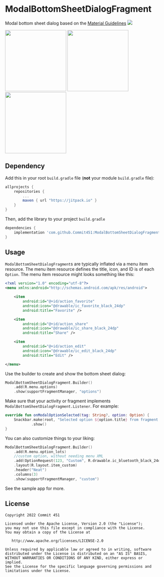 # ModalBottomSheetDialogFragment
Modal bottom sheet dialog based on the [Material Guidelines](https://material.io/components/sheets-bottom)
[![](https://jitpack.io/v/Commit451/ModalBottomSheetDialogFragment.svg)](https://jitpack.io/#Commit451/ModalBottomSheetDialogFragment)

<img src="/art/simple.png?raw=true" width="200px"> <img src="/art/header.png?raw=true" width="200px"> <img src="/art/custom.png?raw=true" width="200px">

## Dependency

Add this in your root `build.gradle` file (**not** your module `build.gradle` file):

```gradle
allprojects {
	repositories {
		...
		maven { url "https://jitpack.io" }
	}
}
```

Then, add the library to your project `build.gradle`
```gradle
dependencies {
    implementation 'com.github.Commit451:ModalBottomSheetDialogFragment:latest.version.here'
}
```

## Usage
`ModalBottomSheetDialogFragment`s are typically inflated via a menu item resource. The menu item resource defines the title, icon, and ID is of each `Option`. The menu item resource might looks something like this:
```xml
<?xml version="1.0" encoding="utf-8"?>
<menu xmlns:android="http://schemas.android.com/apk/res/android">

    <item
        android:id="@+id/action_favorite"
        android:icon="@drawable/ic_favorite_black_24dp"
        android:title="Favorite" />

    <item
        android:id="@+id/action_share"
        android:icon="@drawable/ic_share_black_24dp"
        android:title="Share" />

    <item
        android:id="@+id/action_edit"
        android:icon="@drawable/ic_edit_black_24dp"
        android:title="Edit" />

</menu>
```
Use the builder to create and show the bottom sheet dialog:
```kotlin
ModalBottomSheetDialogFragment.Builder()
    .add(R.menu.options)
    .show(supportFragmentManager, "options")
```
Make sure that your activity or fragment implements `ModalBottomSheetDialogFragment.Listener`. For example:
```kotlin
override fun onModalOptionSelected(tag: String?, option: Option) {
    Snackbar.make(root, "Selected option ${option.title} from fragment with tag $tag", Snackbar.LENGTH_SHORT)
            .show()
}
```
You can also customize things to your liking:
```kotlin
ModalBottomSheetDialogFragment.Builder()
    .add(R.menu.option_lots)
    //custom option, without needing menu XML
    .add(OptionRequest(123, "Custom", R.drawable.ic_bluetooth_black_24dp))
    .layout(R.layout.item_custom)
    .header("Neat")
    .columns(3)
    .show(supportFragmentManager, "custom")
```
See the sample app for more.

License
--------

    Copyright 2022 Commit 451

    Licensed under the Apache License, Version 2.0 (the "License");
    you may not use this file except in compliance with the License.
    You may obtain a copy of the License at

       http://www.apache.org/licenses/LICENSE-2.0

    Unless required by applicable law or agreed to in writing, software
    distributed under the License is distributed on an "AS IS" BASIS,
    WITHOUT WARRANTIES OR CONDITIONS OF ANY KIND, either express or implied.
    See the License for the specific language governing permissions and
    limitations under the License.
